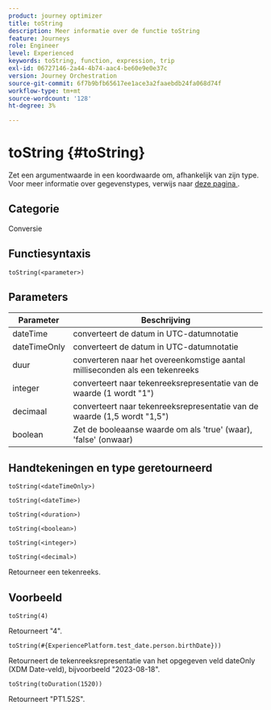 ```yaml
---
product: journey optimizer
title: toString
description: Meer informatie over de functie toString
feature: Journeys
role: Engineer
level: Experienced
keywords: toString, function, expression, trip
exl-id: 06727146-2a44-4b74-aac4-be60e9e0e37c
version: Journey Orchestration
source-git-commit: 6f7b9bfb65617ee1ace3a2faaebdb24fa068d74f
workflow-type: tm+mt
source-wordcount: '128'
ht-degree: 3%

---
```


# toString {#toString}

Zet een argumentwaarde in een koordwaarde om, afhankelijk van zijn type. Voor meer informatie over gegevenstypes, verwijs naar [ deze pagina ](../expression/data-types.md).

## Categorie

Conversie

## Functiesyntaxis

`toString(<parameter>)`

## Parameters

| Parameter | Beschrijving |
|--- |--- |
| dateTime | converteert de datum in UTC-datumnotatie |
| dateTimeOnly | converteert de datum in UTC-datumnotatie |
| duur | converteren naar het overeenkomstige aantal milliseconden als een tekenreeks |
| integer | converteert naar tekenreeksrepresentatie van de waarde (1 wordt &quot;1&quot;) |
| decimaal | converteert naar tekenreeksrepresentatie van de waarde (1,5 wordt &quot;1,5&quot;) |
| boolean | Zet de booleaanse waarde om als &#39;true&#39; (waar), &#39;false&#39; (onwaar) |

## Handtekeningen en type geretourneerd

`toString(<dateTimeOnly>)`

`toString(<dateTime>)`

`toString(<duration>)`

`toString(<boolean>)`

`toString(<integer>)`

`toString(<decimal>)`

Retourneer een tekenreeks.

## Voorbeeld

`toString(4)`

Retourneert &quot;4&quot;.

`toString(#{ExperiencePlatform.test_date.person.birthDate}))`

Retourneert de tekenreeksrepresentatie van het opgegeven veld dateOnly (XDM Date-veld), bijvoorbeeld &quot;2023-08-18&quot;.

`toString(toDuration(1520))`

Retourneert &quot;PT1.52S&quot;.
